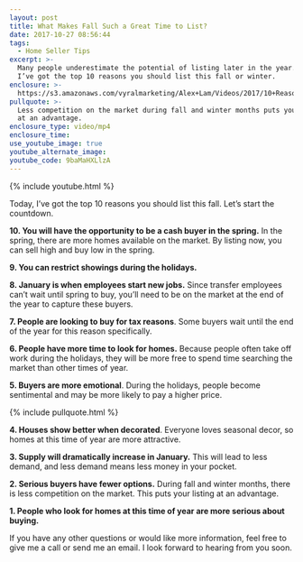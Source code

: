 ```yaml
---
layout: post
title: What Makes Fall Such a Great Time to List?
date: 2017-10-27 08:56:44
tags:
  - Home Seller Tips
excerpt: >-
  Many people underestimate the potential of listing later in the year. Today,
  I’ve got the top 10 reasons you should list this fall or winter.
enclosure: >-
  https://s3.amazonaws.com/vyralmarketing/Alex+Lam/Videos/2017/10+Reasons+To+List+In+The+Fall+-+Vancouver+Real+Estate+Agent.mp4
pullquote: >-
  Less competition on the market during fall and winter months puts your listing
  at an advantage.
enclosure_type: video/mp4
enclosure_time:
use_youtube_image: true
youtube_alternate_image:
youtube_code: 9baMaHXLlzA
---
```



{% include youtube.html %}

Today, I’ve got the top 10 reasons you should list this fall. Let’s start the countdown.

**10. You will have the opportunity to be a cash buyer in the spring.** In the spring, there are more homes available on the market. By listing now, you can sell high and buy low in the spring.

**9. You can restrict showings during the holidays.**

**8. January is when employees start new jobs.** Since transfer employees can’t wait until spring to buy, you’ll need to be on the market at the end of the year to capture these buyers.

**7. People are looking to buy for tax reasons**. Some buyers wait until the end of the year for this reason specifically.

**6. People have more time to look for homes.** Because people often take off work during the holidays, they will be more free to spend time searching the market than other times of year.

**5. Buyers are more emotional**. During the holidays, people become sentimental and may be more likely to pay a higher price.

{% include pullquote.html %}

**4. Houses show better when decorated**. Everyone loves seasonal decor, so homes at this time of year are more attractive.

**3. Supply will dramatically increase in January.** This will lead to less demand, and less demand means less money in your pocket.

**2. Serious buyers have fewer options.** During fall and winter months, there is less competition on the market. This puts your listing at an advantage.

**1. People who look for homes at this time of year are more serious about buying.**

If you have any other questions or would like more information, feel free to give me a call or send me an email. I look forward to hearing from you soon.